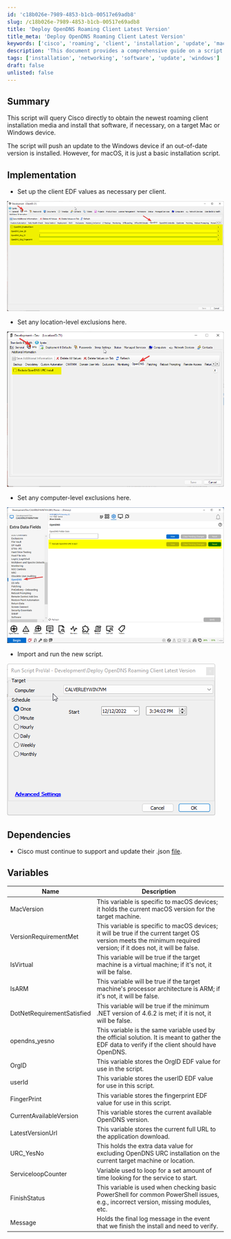 ```yaml
---
id: 'c18b026e-7989-4853-b1cb-00517e69adb8'
slug: /c18b026e-7989-4853-b1cb-00517e69adb8
title: 'Deploy OpenDNS Roaming Client Latest Version'
title_meta: 'Deploy OpenDNS Roaming Client Latest Version'
keywords: ['cisco', 'roaming', 'client', 'installation', 'update', 'mac', 'windows']
description: 'This document provides a comprehensive guide on a script that queries Cisco for the latest roaming client installation media and installs the software on target Mac or Windows devices. It includes implementation steps, dependencies, variables, and specific considerations for both operating systems.'
tags: ['installation', 'networking', 'software', 'update', 'windows']
draft: false
unlisted: false
---
```


## Summary

This script will query Cisco directly to obtain the newest roaming client installation media and install that software, if necessary, on a target Mac or Windows device.

The script will push an update to the Windows device if an out-of-date version is installed. However, for macOS, it is just a basic installation script.

## Implementation

- Set up the client EDF values as necessary per client.

![Image](../../../static/img/Deploy-OpenDNS-Roaming-Client-Latest-Version/image_1.png)

- Set any location-level exclusions here.

![Image](../../../static/img/Deploy-OpenDNS-Roaming-Client-Latest-Version/image_2.png)

- Set any computer-level exclusions here.

![Image](../../../static/img/Deploy-OpenDNS-Roaming-Client-Latest-Version/image_3.png)

- Import and run the new script.

![Image](../../../static/img/Deploy-OpenDNS-Roaming-Client-Latest-Version/image_4.png)

## Dependencies

- Cisco must continue to support and update their .json [file](https://disthost.umbrella.com/roaming/upgrade/win/production/manifest.json).

## Variables

| Name                     | Description                                                                                         |
|--------------------------|-----------------------------------------------------------------------------------------------------|
| MacVersion               | This variable is specific to macOS devices; it holds the current macOS version for the target machine. |
| VersionRequirementMet     | This variable is specific to macOS devices; it will be true if the current target OS version meets the minimum required version; if it does not, it will be false. |
| IsVirtual                | This variable will be true if the target machine is a virtual machine; if it's not, it will be false. |
| IsARM                    | This variable will be true if the target machine's processor architecture is ARM; if it's not, it will be false. |
| DotNetRequirementSatisfied | This variable will be true if the minimum .NET version of 4.6.2 is met; if it is not, it will be false. |
| opendns_yesno           | This variable is the same variable used by the official solution. It is meant to gather the EDF data to verify if the client should have OpenDNS. |
| OrgID                    | This variable stores the OrgID EDF value for use in the script.                                   |
| userId                   | This variable stores the userID EDF value for use in this script.                                 |
| FingerPrint              | This variable stores the fingerprint EDF value for use in this script.                             |
| CurrentAvailableVersion   | This variable stores the current available OpenDNS version.                                       |
| LatestVersionUrl         | This variable stores the current full URL to the application download.                             |
| URC_YesNo               | This holds the extra data value for excluding OpenDNS URC installation on the current target machine or location. |
| ServiceloopCounter       | Variable used to loop for a set amount of time looking for the service to start.                  |
| FinishStatus             | This variable is used when checking basic PowerShell for common PowerShell issues, e.g., incorrect version, missing modules, etc. |
| Message                  | Holds the final log message in the event that we finish the install and need to verify.           |


